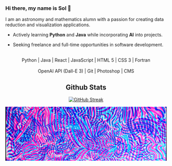 ### Hi there, my name is Sol 👋

I am an astronomy and mathematics alumn with a passion for creating data reduction and visualization applications.

- Actively learning **Python** and **Java** while incorporating **AI** into projects. 

- Seeking freelance and full-time opportunities in  software development.

<br>
<div align="center">
  
<div>Python | Java | React | JavaScript | HTML 5 | CSS 3 | Fortran </div>
<br>

<div>OpenAI API (Dall-E 3) | Git  | Photoshop | CMS</div>


## Github Stats
<a href="https://git.io/streak-stats"><img src="https://streak-stats.demolab.com?user=solroj0" alt="GitHub Streak" /></a>

![Image 1](https://raw.githubusercontent.com/solroj0/solroj0/main/banners/bubblegum1.png)

